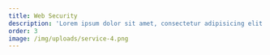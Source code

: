 ```yaml
---
title: Web Security
description: 'Lorem ipsum dolor sit amet, consectetur adipisicing elit. Minima maxime quam architecto quo inventore harum ex magni, dicta impedit.'
order: 3
image: /img/uploads/service-4.png
---
```

